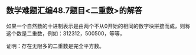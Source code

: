 ## 数学难题汇编48.7题目<二重数>的解答

如果一个自然数的十进制表示是由两个不从0开始的相同的数字块拼接而成，则称这个数是二重数，例如：312312，500500，等等，

证明：存在无限多的二重数是完全平方数。

